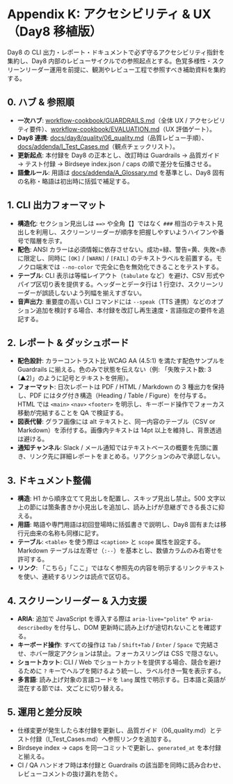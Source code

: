 # Appendix K: アクセシビリティ & UX（Day8 移植版）

Day8 の CLI 出力・レポート・ドキュメントで必ず守るアクセシビリティ指針を集約し、Day8 内部のレビューサイクルでの参照起点とする。色覚多様性・スクリーンリーダー運用を前提に、観測やレビュー工程で参照すべき補助資料を集約する。

## 0. ハブ & 参照順
- **一次ハブ**: [workflow-cookbook/GUARDRAILS.md](../workflow-cookbook/GUARDRAILS.md)（全体 UX / アクセシビリティ要件）、[workflow-cookbook/EVALUATION.md](../workflow-cookbook/EVALUATION.md)（UX 評価ゲート）。
- **Day8 連携**: [docs/day8/quality/06_quality.md](../day8/quality/06_quality.md)（品質レビュー手順）、[docs/addenda/I_Test_Cases.md](I_Test_Cases.md)（観点チェックリスト）。
- **更新起点**: 本付録を Day8 の正本とし、改訂時は Guardrails → 品質ガイド → テスト付録 → Birdseye index.json / caps の順で差分を伝播させる。
- **語彙ルール**: 用語は [docs/addenda/A_Glossary.md](A_Glossary.md) を基準とし、Day8 固有の名称・略語は初出時に括弧で補足する。

## 1. CLI 出力フォーマット
- **構造化**: セクション見出しは `==>` や全角【】ではなく `###` 相当のテキスト見出しを利用し、スクリーンリーダーが順序を把握しやすいようハイフンや番号で階層を示す。
- **配色**: ANSI カラーは必須情報に依存させない。成功=緑、警告=黄、失敗=赤に限定し、同時に `[OK]` / `[WARN]` / `[FAIL]` のテキストラベルを前置する。モノクロ端末では `--no-color` で完全に色を無効化できることをテストする。
- **テーブル**: CLI 表示は等幅レイアウト（`tabulate` など）を避け、CSV 形式やパイプ区切り表を提供する。ヘッダーとデータ行は 1 行空け、スクリーンリーダーが誤読しないよう列幅を揃えすぎない。
- **音声出力**: 重要度の高い CLI コマンドには `--speak`（TTS 連携）などのオプション追加を検討する場合、本付録を改訂し再生速度・言語指定の要件を追記する。

## 2. レポート & ダッシュボード
- **配色設計**: カラーコントラスト比 WCAG AA (4.5:1) を満たす配色サンプルを Guardrails に揃える。色のみで状態を伝えない（例: 「失敗テスト数: 3 (▲2)」のように記号とテキストを併用）。
- **フォーマット**: 日次レポートは PDF / HTML / Markdown の 3 種出力を保持し、PDF にはタグ付き構造（Heading / Table / Figure）を付与する。HTML では `<main>` `<nav>` `<footer>` を明示し、キーボード操作でフォーカス移動が完結することを QA で検証する。
- **図表代替**: グラフ画像には alt テキストと、同一内容のテーブル（CSV or Markdown）を添付する。画像内テキストは 14pt 以上を維持し、背景透過は避ける。
- **通知チャンネル**: Slack / メール通知ではテキストベースの概要を先頭に置き、リンク先に詳細レポートをまとめる。リアクションのみで承認しない。

## 3. ドキュメント整備
- **構造**: H1 から順序立てて見出しを配置し、スキップ見出し禁止。500 文字以上の節には箇条書きか小見出しを追加し、読み上げが息継ぎできる長さに抑える。
- **用語**: 略語や専門用語は初回登場時に括弧書きで説明し、Day8 固有または移行元由来の名称も同様に記す。
- **テーブル**: `<table>` を使う際は `<caption>` と `scope` 属性を設定する。Markdown テーブルは左寄せ（`:--`）を基本とし、数値カラムのみ右寄せを許可する。
- **リンク**: 「こちら」「ここ」ではなく参照先の内容を明示するリンクテキストを使い、連続するリンクは読点で区切る。

## 4. スクリーンリーダー & 入力支援
- **ARIA**: 追加で JavaScript を導入する際は `aria-live="polite"` や `aria-describedby` を付与し、DOM 更新時に読み上げが途切れないことを確認する。
- **キーボード操作**: すべての操作は `Tab` / `Shift+Tab` / `Enter` / `Space` で完結させ、ホバー限定アクションは禁止。フォーカスリングは CSS で隠さない。
- **ショートカット**: CLI / Web でショートカットを提供する場合、競合を避けるために `?` キーでヘルプを開けるよう統一し、ラベル付き一覧を表示する。
- **多言語**: 読み上げ対象の言語コードを `lang` 属性で明示する。日本語と英語が混在する節では、文ごとに切り替える。

## 5. 運用と差分反映
- 仕様変更が発生したら本付録を更新し、品質ガイド（06_quality.md）とテスト付録（I_Test_Cases.md）へ参照リンクを追加する。
- Birdseye index → caps を同一コミットで更新し、`generated_at` を本付録と揃える。
- CI / QA ハンドオフ時は本付録と Guardrails の該当節を同時に読み合わせ、レビューコメントの抜け漏れを防ぐ。
